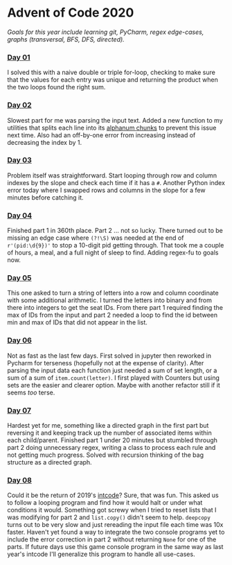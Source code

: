 # Advent of Code 2020

_Goals for this year include learning git, PyCharm, regex edge-cases, graphs (transversal, BFS, DFS, directed)._
                             
### [Day 01](solutions/day_01.py)
I solved this with a naive double or triple for-loop, checking to make sure that the values for each entry was unique and returning the product when the two loops found the right sum.

### [Day 02](solutions/day_02.py)
Slowest part for me was parsing the input text.  Added a new function to my utilities that splits each line into its [alphanum chunks](https://github.com/stereoabuse/Advent-of-Code-2020/blob/45c0c33d0ede292e2cd8a07e5b360052cb1ad8c8/solutions/utils.py#L52) to prevent this issue next time. Also had an off-by-one error from increasing instead of decreasing the index by 1.

### [Day 03](solutions/day_03.py)
Problem itself was straightforward.  Start looping through row and column indexes by the slope and check each time if it has a `#`.  Another Python index error today where I swapped rows and columns in the slope for a few minutes before catching it.

### [Day 04](solutions/day_04.py)
Finished part 1 in 360th place.  Part 2 ... not so lucky.  There turned out to be missing an edge case where `(?!\S)` was needed at the end of `r'(pid:\d{9})'` to stop a 10-digit pid getting through.  That took me a couple of hours, a meal, and a full night of sleep to find.  Adding regex-fu to goals now.


### [Day 05](solutions/day_05.py)
This one asked to turn a string of letters into a row and column coordinate with some additional arithmetic.  I turned the letters into binary and from there into integers to get the seat IDs.  From there part 1 required finding the max of IDs from the input and part 2 needed a loop to find the id between min and max of IDs that did not appear in the list. 


### [Day 06](solutions/day_06.py)
Not as fast as the last few days.  First solved in jupyter then reworked in Pycharm for terseness (hopefully not at the expense of clarity).  After parsing the input data each function just needed a sum of set length, or a sum of a sum of `item.count(letter)`.  I first played with Counters but using sets are the easier and clearer option.  Maybe with another refactor still if it seems _too_ terse.


### [Day 07](solutions/day_07.py)
Hardest yet for me, something like a directed graph in the first part but reversing it and keeping track up the number of associated items within each child/parent.  Finished part 1 under 20 minutes but stumbled through part 2 doing unnecessary regex, writing a class to process each rule and not getting much progress.  Solved with recursion thinking of the bag structure as a directed graph.


### [Day 08](solutions/day_08.py)
Could it be the return of 2019's [intcode](https://adventofcode.com/2019/day/5)? Sure, that was fun.  This asked us to follow a looping program and find how it would halt or under what conditions it would.  Something got screwy when I tried to reset lists that I was modifying for part 2 and `list.copy()` didn't seem to help.  `deepcopy` turns out to be very slow and just rereading the input file each time was 10x faster.  Haven't yet found a way to integrate the two console programs yet to include the error correction in part 2 without returning `None` for one of the parts.  If future days use this game console program in the same way as last year's intcode I'll generalize this program to handle all use-cases.